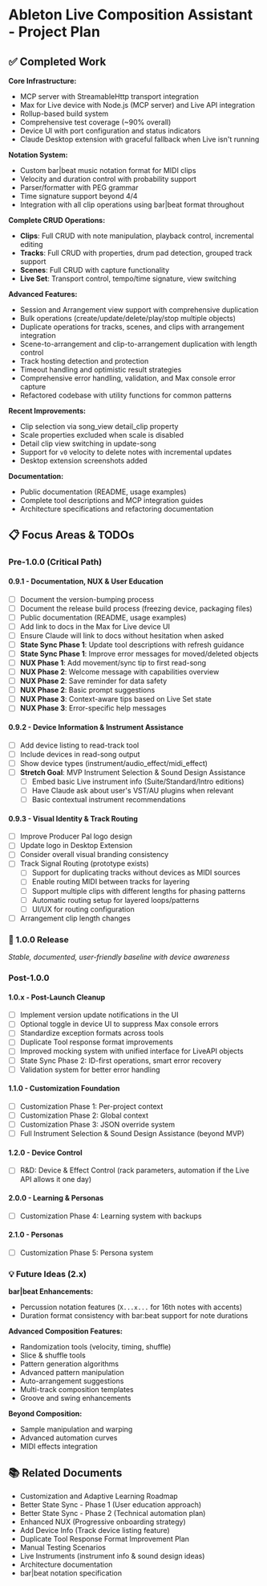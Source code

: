 # Ableton Live Composition Assistant - Project Plan

## ✅ Completed Work

**Core Infrastructure:**

- MCP server with StreamableHttp transport integration
- Max for Live device with Node.js (MCP server) and Live API integration
- Rollup-based build system
- Comprehensive test coverage (~90% overall)
- Device UI with port configuration and status indicators
- Claude Desktop extension with graceful fallback when Live isn't running

**Notation System:**

- Custom bar|beat music notation format for MIDI clips
- Velocity and duration control with probability support
- Parser/formatter with PEG grammar
- Time signature support beyond 4/4
- Integration with all clip operations using bar|beat format throughout

**Complete CRUD Operations:**

- **Clips**: Full CRUD with note manipulation, playback control, incremental
  editing
- **Tracks**: Full CRUD with properties, drum pad detection, grouped track
  support
- **Scenes**: Full CRUD with capture functionality
- **Live Set**: Transport control, tempo/time signature, view switching

**Advanced Features:**

- Session and Arrangement view support with comprehensive duplication
- Bulk operations (create/update/delete/play/stop multiple objects)
- Duplicate operations for tracks, scenes, and clips with arrangement
  integration
- Scene-to-arrangement and clip-to-arrangement duplication with length control
- Track hosting detection and protection
- Timeout handling and optimistic result strategies
- Comprehensive error handling, validation, and Max console error capture
- Refactored codebase with utility functions for common patterns

**Recent Improvements:**

- Clip selection via song_view detail_clip property
- Scale properties excluded when scale is disabled
- Detail clip view switching in update-song
- Support for `v0` velocity to delete notes with incremental updates
- Desktop extension screenshots added

**Documentation:**

- Public documentation (README, usage examples)
- Complete tool descriptions and MCP integration guides
- Architecture specifications and refactoring documentation

## 📋 Focus Areas & TODOs

### Pre-1.0.0 (Critical Path)

#### 0.9.1 - Documentation, NUX & User Education

- [ ] Document the version-bumping process
- [ ] Document the release build process (freezing device, packaging files)
- [ ] Public documentation (README, usage examples)
- [ ] Add link to docs in the Max for Live device UI
- [ ] Ensure Claude will link to docs without hesitation when asked
- [ ] **State Sync Phase 1**: Update tool descriptions with refresh guidance
- [ ] **State Sync Phase 1**: Improve error messages for moved/deleted objects
- [ ] **NUX Phase 1**: Add movement/sync tip to first read-song
- [ ] **NUX Phase 2**: Welcome message with capabilities overview
- [ ] **NUX Phase 2**: Save reminder for data safety
- [ ] **NUX Phase 2**: Basic prompt suggestions
- [ ] **NUX Phase 3**: Context-aware tips based on Live Set state
- [ ] **NUX Phase 3**: Error-specific help messages

#### 0.9.2 - Device Information & Instrument Assistance

- [ ] Add device listing to read-track tool
- [ ] Include devices in read-song output
- [ ] Show device types (instrument/audio_effect/midi_effect)
- [ ] **Stretch Goal**: MVP Instrument Selection & Sound Design Assistance
  - [ ] Embed basic Live instrument info (Suite/Standard/Intro editions)
  - [ ] Have Claude ask about user's VST/AU plugins when relevant
  - [ ] Basic contextual instrument recommendations

#### 0.9.3 - Visual Identity & Track Routing

- [ ] Improve Producer Pal logo design
- [ ] Update logo in Desktop Extension
- [ ] Consider overall visual branding consistency
- [ ] Track Signal Routing (prototype exists)
  - [ ] Support for duplicating tracks without devices as MIDI sources
  - [ ] Enable routing MIDI between tracks for layering
  - [ ] Support multiple clips with different lengths for phasing patterns
  - [ ] Automatic routing setup for layered loops/patterns
  - [ ] UI/UX for routing configuration
- [ ] Arrangement clip length changes

### 🚀 1.0.0 Release

_Stable, documented, user-friendly baseline with device awareness_

### Post-1.0.0

#### 1.0.x - Post-Launch Cleanup

- [ ] Implement version update notifications in the UI
- [ ] Optional toggle in device UI to suppress Max console errors
- [ ] Standardize exception formats across tools
- [ ] Duplicate Tool response format improvements
- [ ] Improved mocking system with unified interface for LiveAPI objects
- [ ] State Sync Phase 2: ID-first operations, smart error recovery
- [ ] Validation system for better error handling

#### 1.1.0 - Customization Foundation

- [ ] Customization Phase 1: Per-project context
- [ ] Customization Phase 2: Global context
- [ ] Customization Phase 3: JSON override system
- [ ] Full Instrument Selection & Sound Design Assistance (beyond MVP)

#### 1.2.0 - Device Control

- [ ] R&D: Device & Effect Control (rack parameters, automation if the Live API
      allows it one day)

#### 2.0.0 - Learning & Personas

- [ ] Customization Phase 4: Learning system with backups

#### 2.1.0 - Personas

- [ ] Customization Phase 5: Persona system

### 💡 Future Ideas (2.x)

**bar|beat Enhancements:**

- Percussion notation features (`X...x...` for 16th notes with accents)
- Duration format consistency with bar:beat support for note durations

**Advanced Composition Features:**

- Randomization tools (velocity, timing, shuffle)
- Slice & shuffle tools
- Pattern generation algorithms
- Advanced pattern manipulation
- Auto-arrangement suggestions
- Multi-track composition templates
- Groove and swing enhancements

**Beyond Composition:**

- Sample manipulation and warping
- Advanced automation curves
- MIDI effects integration

## 📚 Related Documents

- Customization and Adaptive Learning Roadmap
- Better State Sync - Phase 1 (User education approach)
- Better State Sync - Phase 2 (Technical automation plan)
- Enhanced NUX (Progressive onboarding strategy)
- Add Device Info (Track device listing feature)
- Duplicate Tool Response Format Improvement Plan
- Manual Testing Scenarios
- Live Instruments (instrument info & sound design ideas)
- Architecture documentation
- bar|beat notation specification
